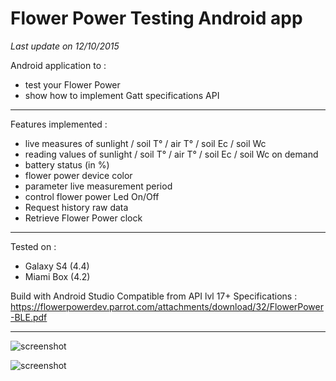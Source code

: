 # Flower Power Testing Android app #

<i>Last update on 12/10/2015</i>

Android application to : 
* test your Flower Power
* show how to implement Gatt specifications API

<hr/>

Features implemented :
* live measures of sunlight / soil T° / air T° / soil Ec / soil Wc
* reading values of sunlight / soil T° / air T° / soil Ec / soil Wc on demand
* battery status (in %)
* flower power device color
* parameter live measurement period
* control flower power Led On/Off
* Request history raw data
* Retrieve Flower Power clock

<hr/>

Tested on :
* Galaxy S4 (4.4)
* Miami Box (4.2)

Build with Android Studio
Compatible from API lvl 17+
Specifications : https://flowerpowerdev.parrot.com/attachments/download/32/FlowerPower-BLE.pdf

<hr/>

![screenshot](https://raw.github.com/akinaru/flower-power-android-gatt/master/screenshot.png)

![screenshot](https://raw.github.com/akinaru/flower-power-android-gatt/master/flower.jpg)


